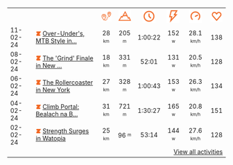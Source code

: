 <table>
    <tr>
        <th></th>
        <th></th>
        <th align="center"><img src="https://raw.githubusercontent.com/robiningelbrecht/strava-activities/master/public/distance.svg" width="30" alt="distance" title="distance"/></th>
        <th align="center"><img src="https://raw.githubusercontent.com/robiningelbrecht/strava-activities/master/public/elevation.svg" width="30" alt="elevation" title="elevation"/></th>
        <th align="center"><img src="https://raw.githubusercontent.com/robiningelbrecht/strava-activities/master/public/time.svg" width="30" alt="time" title="time"/></th>
        <th align="center"><img src="https://raw.githubusercontent.com/robiningelbrecht/strava-activities/master/public/average-watt.svg" width="30" alt="average watts" title="average watts"/></th>
        <th align="center"><img src="https://raw.githubusercontent.com/robiningelbrecht/strava-activities/master/public/average-speed.svg" width="30" alt="average speed" title="average speed"/></th>
        <th align="center"><img src="https://raw.githubusercontent.com/robiningelbrecht/strava-activities/master/public/heart-rate.svg" width="30" alt="average heart rate" title="average heart rate"/></th>
    </tr>
            <tr>
            <td>11-02-24</td>
            <td>
                                <img src="https://raw.githubusercontent.com/robiningelbrecht/strava-activities/master/public/activity-virtual-ride-zwift.svg" width="12" alt="Over-Under&#039;s, MTB Style in Richmond" title="Over-Under&#039;s, MTB Style in Richmond"/>
<a href="https://www.strava.com/activities/10739744699" title="Kcal: 524 | Gear: None ">Over-Under&#039;s, MTB Style in...</a>
            </td>
            <td align="center">28 <sup><sub>km</sub></sup></td>
            <td align="center">205 <sup><sub>m</sub></sup></td>
            <td align="center">1:00:22</td>
            <td align="center">152 <sup><sub>w</sub></sup></td>
            <td align="center">28.1 <sup><sub>km/h</sub></sup></td>
            <td align="center">138</td>
        </tr>
            <tr>
            <td>08-02-24</td>
            <td>
                                <img src="https://raw.githubusercontent.com/robiningelbrecht/strava-activities/master/public/activity-virtual-ride-zwift.svg" width="12" alt="The &#039;Grind&#039; Finale in New York" title="The &#039;Grind&#039; Finale in New York"/>
<a href="https://www.strava.com/activities/10721942311" title="Kcal: 388 | Gear: None ">The &#039;Grind&#039; Finale in New ...</a>
            </td>
            <td align="center">18 <sup><sub>km</sub></sup></td>
            <td align="center">331 <sup><sub>m</sub></sup></td>
            <td align="center">52:01</td>
            <td align="center">131 <sup><sub>w</sub></sup></td>
            <td align="center">20.5 <sup><sub>km/h</sub></sup></td>
            <td align="center">128</td>
        </tr>
            <tr>
            <td>06-02-24</td>
            <td>
                                <img src="https://raw.githubusercontent.com/robiningelbrecht/strava-activities/master/public/activity-virtual-ride-zwift.svg" width="12" alt="The Rollercoaster in New York" title="The Rollercoaster in New York"/>
<a href="https://www.strava.com/activities/10708598341" title="Kcal: 531 | Gear: None ">The Rollercoaster in New York</a>
            </td>
            <td align="center">27 <sup><sub>km</sub></sup></td>
            <td align="center">328 <sup><sub>m</sub></sup></td>
            <td align="center">1:00:43</td>
            <td align="center">153 <sup><sub>w</sub></sup></td>
            <td align="center">26.3 <sup><sub>km/h</sub></sup></td>
            <td align="center">134</td>
        </tr>
            <tr>
            <td>04-02-24</td>
            <td>
                                <img src="https://raw.githubusercontent.com/robiningelbrecht/strava-activities/master/public/activity-virtual-ride-zwift.svg" width="12" alt="Climb Portal: Bealach na Ba at 100% Elevation in Watopia" title="Climb Portal: Bealach na Ba at 100% Elevation in Watopia"/>
<a href="https://www.strava.com/activities/10693341214" title="Kcal: 853 | Gear: None ">Climb Portal: Bealach na B...</a>
            </td>
            <td align="center">31 <sup><sub>km</sub></sup></td>
            <td align="center">721 <sup><sub>m</sub></sup></td>
            <td align="center">1:30:27</td>
            <td align="center">165 <sup><sub>w</sub></sup></td>
            <td align="center">20.8 <sup><sub>km/h</sub></sup></td>
            <td align="center">151</td>
        </tr>
            <tr>
            <td>02-02-24</td>
            <td>
                                <img src="https://raw.githubusercontent.com/robiningelbrecht/strava-activities/master/public/activity-virtual-ride-zwift.svg" width="12" alt="Strength Surges in Watopia" title="Strength Surges in Watopia"/>
<a href="https://www.strava.com/activities/10681655455" title="Kcal: 437 | Gear: None ">Strength Surges in Watopia</a>
            </td>
            <td align="center">25 <sup><sub>km</sub></sup></td>
            <td align="center">96 <sup><sub>m</sub></sup></td>
            <td align="center">53:14</td>
            <td align="center">144 <sup><sub>w</sub></sup></td>
            <td align="center">27.6 <sup><sub>km/h</sub></sup></td>
            <td align="center">128</td>
        </tr>
                <tr>
            <td colspan="8" align="right"><a href="https://github.com/robiningelbrecht/strava-activities#activities">View all activities</a></td>
        </tr>
    </table>

